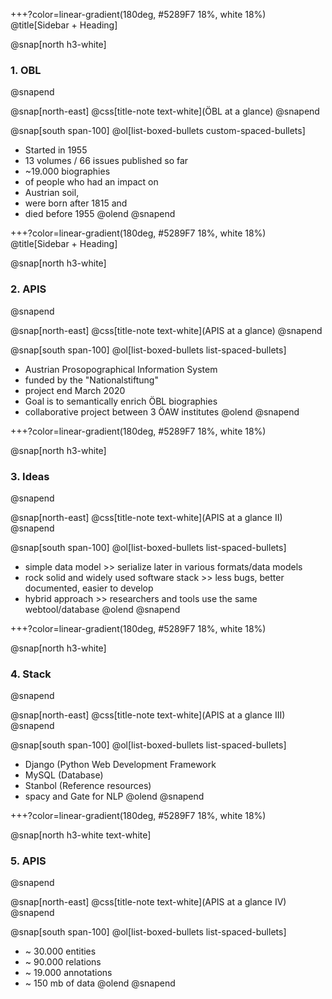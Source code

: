 +++?color=linear-gradient(180deg, #5289F7 18%, white 18%)
@title[Sidebar + Heading]

@snap[north h3-white]
### 1. OBL
@snapend

@snap[north-east]
@css[title-note text-white](ÖBL at a glance)
@snapend

@snap[south span-100]
@ol[list-boxed-bullets custom-spaced-bullets]
- Started in 1955
- 13 volumes / 66 issues published so far
- ~19.000 biographies
- of people who had an impact on
- Austrian soil,
- were born after 1815 and
- died before 1955
@olend
@snapend

+++?color=linear-gradient(180deg, #5289F7 18%, white 18%)
@title[Sidebar + Heading]

@snap[north h3-white]
### 2. APIS
@snapend

@snap[north-east]
@css[title-note text-white](APIS at a glance)
@snapend

@snap[south span-100]
@ol[list-boxed-bullets list-spaced-bullets]
- Austrian Prosopographical Information System
- funded by the "Nationalstiftung"
- project end March 2020
- Goal is to semantically enrich ÖBL biographies
- collaborative project between 3 ÖAW institutes
@olend
@snapend

+++?color=linear-gradient(180deg, #5289F7 18%, white 18%)

@snap[north h3-white]
### 3. Ideas
@snapend

@snap[north-east]
@css[title-note text-white](APIS at a glance II)
@snapend

@snap[south span-100]
@ol[list-boxed-bullets list-spaced-bullets]
- simple data model \>\> serialize later in various formats/data models
- rock solid and widely used software stack \>\> less bugs, better documented, easier to develop
- hybrid approach \>\> researchers and tools use the same webtool/database
@olend
@snapend

+++?color=linear-gradient(180deg, #5289F7 18%, white 18%)

@snap[north h3-white]
### 4. Stack
@snapend

@snap[north-east]
@css[title-note text-white](APIS at a glance III)
@snapend

@snap[south span-100]
@ol[list-boxed-bullets list-spaced-bullets]
- Django (Python Web Development Framework
- MySQL (Database)
- Stanbol (Reference resources)
- spacy and Gate for NLP
@olend
@snapend

+++?color=linear-gradient(180deg, #5289F7 18%, white 18%)

@snap[north h3-white text-white]
### 5. APIS
@snapend

@snap[north-east]
@css[title-note text-white](APIS at a glance IV)
@snapend

@snap[south span-100]
@ol[list-boxed-bullets list-spaced-bullets]
- ~ 30.000 entities
- ~ 90.000 relations
- ~ 19.000 annotations
- ~ 150 mb of data
@olend
@snapend
